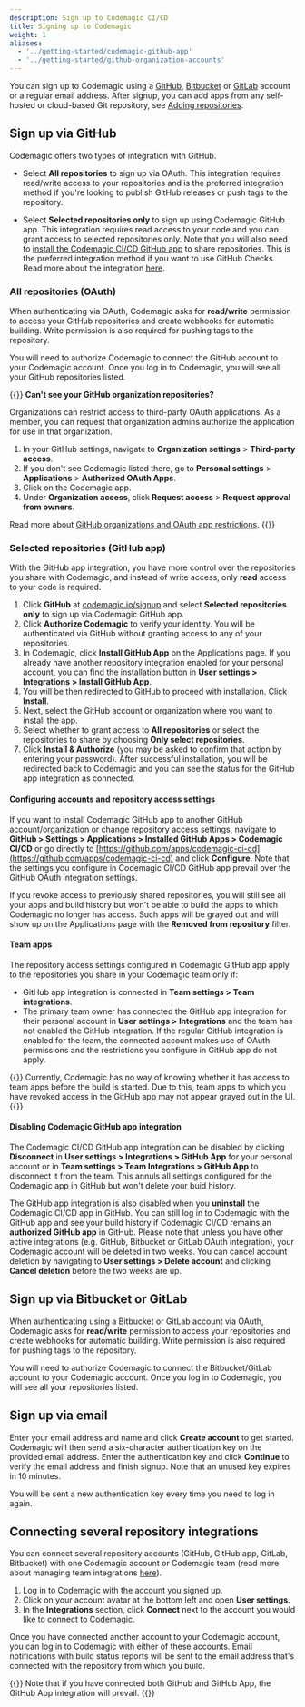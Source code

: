 ```yaml
---
description: Sign up to Codemagic CI/CD
title: Signing up to Codemagic
weight: 1
aliases:
  - '../getting-started/codemagic-github-app'
  - '../getting-started/github-organization-accounts'
---
```


You can sign up to Codemagic using a [GitHub](https://github.com/), [Bitbucket](https://bitbucket.org/) or [GitLab](https://about.gitlab.com/) account or a regular email address. After signup, you can add apps from any self-hosted or cloud-based Git repository, see [Adding repositories](./adding-apps-from-custom-sources).

## Sign up via GitHub

Codemagic offers two types of integration with GitHub.

* Select **All repositories** to sign up via OAuth. This integration requires read/write access to your repositories and is the preferred integration method if you're looking to publish GitHub releases or push tags to the repository.

* Select **Selected repositories only** to sign up using Codemagic GitHub app. This integration requires read access to your code and you can grant access to selected repositories only. Note that you will also need to [install the Codemagic CI/CD GitHub app](https://github.com/apps/codemagic-ci-cd) to share repositories. This is the preferred integration method if you want to use GitHub Checks. Read more about the integration [here](#sign-up-via-codemagic-github-app).

### All repositories (OAuth)

When authenticating via OAuth, Codemagic asks for **read/write** permission to access your GitHub repositories and create webhooks for automatic building. Write permission is also required for pushing tags to the repository. 

You will need to authorize Codemagic to connect the GitHub account to your Codemagic account. Once you log in to Codemagic, you will see all your GitHub repositories listed.

{{<notebox>}}
**Can't see your GitHub organization repositories?**

Organizations can restrict access to third-party OAuth applications. As a member, you can request that organization admins authorize the application for use in that organization.

1. In your GitHub settings, navigate to **Organization settings** > **Third-party access**.
2. If you don't see Codemagic listed there, go to **Personal settings** > **Applications** > **Authorized OAuth Apps**.
3. Click on the Codemagic app.
4. Under **Organization access**, click **Request access** > **Request approval from owners**.

Read more about [GitHub organizations and OAuth app restrictions](https://help.github.com/en/articles/authorizing-oauth-apps#oauth-apps-and-organizations).
{{</notebox>}}

### Selected repositories (GitHub app)

With the GitHub app integration, you have more control over the repositories you share with Codemagic, and instead of write access, only **read** access to your code is required.

1. Click **GitHub** at [codemagic.io/signup](https://codemagic.io/signup) and select **Selected repositories only** to sign up via Codemagic GitHub app. 
2. Click **Authorize Codemagic** to verify your identity. You will be authenticated via GitHub without granting access to any of your repositories.
3. In Codemagic, click **Install GitHub App** on the Applications page. If you already have another repository integration enabled for your personal account, you can find the installation button in **User settings > Integrations > Install GitHub App**. 
4. You will be then redirected to GitHub to proceed with installation. Click **Install**.
5. Next, select the GitHub account or organization where you want to install the app.
6. Select whether to grant access to **All repositories** or select the repositories to share by choosing **Only select repositories**.
7. Click **Install & Authorize** (you may be asked to confirm that action by entering your password). After successful installation, you will be redirected back to Codemagic and you can see the status for the GitHub app integration as connected.

#### Configuring accounts and repository access settings

If you want to install Codemagic GitHub app to another GitHub account/organization or change repository access settings, navigate to **GitHub > Settings > Applications > Installed GitHub Apps > Codemagic CI/CD** or go directly to [https://github.com/apps/codemagic-ci-cd](https://github.com/apps/codemagic-ci-cd) and click **Configure**. Note that the settings you configure in Codemagic CI/CD GitHub app prevail over the GitHub OAuth integration settings.

If you revoke access to previously shared repositories, you will still see all your apps and build history but won't be able to build the apps to which Codemagic no longer has access. Such apps will be grayed out and will show up on the Applications page with the **Removed from repository** filter.

#### Team apps

The repository access settings configured in Codemagic GitHub app apply to the repositories you share in your Codemagic team only if:

* GitHub app integration is connected in **Team settings > Team integrations**.
* The primary team owner has connected the GitHub app integration for their personal account in **User settings > Integrations** and the team has not enabled the GitHub integration. If the regular GitHub integration is enabled for the team, the connected account makes use of OAuth permissions and the restrictions you configure in GitHub app do not apply.

{{<notebox>}}
Currently, Codemagic has no way of knowing whether it has access to team apps before the build is started. Due to this, team apps to which you have revoked access in the GitHub app may not appear grayed out in the UI.
{{</notebox>}}

#### Disabling Codemagic GitHub app integration

The Codemagic CI/CD GitHub app integration can be disabled by clicking **Disconnect** in **User settings > Integrations > GitHub App** for your personal account or in **Team settings > Team Integrations > GitHub App** to disconnect it from the team. This annuls all settings configured for the Codemagic app in GitHub but won't delete your buid history.

The GitHub app integration is also disabled when you **uninstall** the Codemagic CI/CD app in GitHub. You can still log in to Codemagic with the GitHub app and see your build history if Codemagic CI/CD remains an **authorized GitHub app** in GitHub. Please note that unless you have other active integrations (e.g. GitHub, Bitbucket or GitLab OAuth integration), your Codemagic account will be deleted in two weeks. You can cancel account deletion by navigating to **User settings > Delete account** and clicking **Cancel deletion** before the two weeks are up.

## Sign up via Bitbucket or GitLab

When authenticating using a Bitbucket or GitLab account via OAuth, Codemagic asks for **read/write** permission to access your repositories and create webhooks for automatic building. Write permission is also required for pushing tags to the repository. 

You will need to authorize Codemagic to connect the Bitbucket/GitLab account to your Codemagic account. Once you log in to Codemagic, you will see all your repositories listed.

## Sign up via email

Enter your email address and name and click **Create account** to get started. Codemagic will then send a six-character authentication key on the provided email address. Enter the authentication key and click **Continue** to verify the email address and finish signup. Note that an unused key expires in 10 minutes. 

You will be sent a new authentication key every time you need to log in again.

## Connecting several repository integrations

You can connect several repository accounts (GitHub, GitHub app, GitLab, Bitbucket) with one Codemagic account or Codemagic team (read more about managing team integrations [here](../teams/teams/#managing-team-integrations)).

1. Log in to Codemagic with the account you signed up.
2. Click on your account avatar at the bottom left and open **User settings**.
3. In the **Integrations** section, click **Connect** next to the account you would like to connect to Codemagic.

Once you have connected another account to your Codemagic account, you can log in to Codemagic with either of these accounts. Email notifications with build status reports will be sent to the email address that's connected with the repository from which you build.

{{<notebox>}}
Note that if you have connected both GitHub and GitHub App, the GitHub App integration will prevail.
{{</notebox>}}